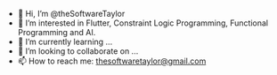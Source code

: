 - 👋 Hi, I’m @theSoftwareTaylor
- 👀 I’m interested in Flutter, Constraint Logic Programming, Functional Programming and AI.
- 🌱 I’m currently learning ...
- 💞️ I’m looking to collaborate on ...
- 📫 How to reach me: thesoftwaretaylor@gmail.com 

<!---
theSoftwareTaylor/theSoftwareTaylor is a ✨ special ✨ repository because its `README.md` (this file) appears on your GitHub profile.
You can click the Preview link to take a look at your changes.
--->
